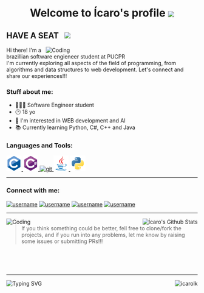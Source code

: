 <div align="center">
<h1>Welcome to Ícaro's profile <img src="https://em-content.zobj.net/source/noto-emoji-animations/344/waving-hand_light-skin-tone_1f44b-1f3fb_1f3fb.gif" width="30" 
<p align="center">
                       
</h2>
  
  
  

</div>




<div align="left">
<h2>HAVE A SEAT⠀<img src="https://em-content.zobj.net/source/microsoft-teams/337/clinking-glasses_1f942.png" width="30" </h2>
</div>

<img align="right" alt="Coding" width="400" src="https://uploads-ssl.webflow.com/61a8ba1505a38d795044d7de/61aae1b7a4ba59ee6d39af82_scroll-coding.gif">

Hi there! I'm a brazillian software engieneer student at PUCPR <br>
I'm currently exploring all aspects of the field of programming, from algorithms and data structures to web development. Let's connect and share our experiences!!! <br>

<h3 align="left">Stuff about me:</h3>

- 👨🏻‍🎓 Software Engineer student
- 🕑 18 yo
- 💭 I'm interested in WEB development and AI
- 📚 Currently learning Python, C#, C++ and Java


<h3 align="left">Languages and Tools:</h3>
<p align="left"> <a href="https://www.cprogramming.com/" target="_blank" rel="noreferrer"> <img src="https://raw.githubusercontent.com/devicons/devicon/master/icons/c/c-original.svg" alt="c" width="40" height="40"/> </a> <a href="https://www.w3schools.com/cs/" target="_blank" rel="noreferrer"> <img src="https://raw.githubusercontent.com/devicons/devicon/master/icons/csharp/csharp-original.svg" alt="csharp" width="40" height="40"/> </a> <a href="https://git-scm.com/" target="_blank" rel="noreferrer"> <img src="https://www.vectorlogo.zone/logos/git-scm/git-scm-icon.svg" alt="git" width="40" height="40"/> </a> <a href="https://www.java.com" target="_blank" rel="noreferrer"> <img src="https://raw.githubusercontent.com/devicons/devicon/master/icons/java/java-original.svg" alt="java" width="40" height="40"/> </a> <a href="https://www.python.org" target="_blank" rel="noreferrer"> <img src="https://raw.githubusercontent.com/devicons/devicon/master/icons/python/python-original.svg" alt="python" width="40" height="40"/> </a> </p>
<hr />


<h3 align="left">Connect with me:</h3>
<p align="left">
<a href="https://www.linkedin.com/in/%C3%ADcaro-kuchanovicz-333820272/" target="blank"><img align="center" src="https://raw.githubusercontent.com/rahuldkjain/github-profile-readme-generator/master/src/images/icons/Social/linked-in-alt.svg" alt="username" height="30" width="40" /></a>
<a href="https://twitter.com/icaro_lk" target="blank"><img align="center" src="https://raw.githubusercontent.com/rahuldkjain/github-profile-readme-generator/master/src/images/icons/Social/twitter.svg" alt="username" height="30" width="40" /></a>
<a href="https://wa.me/5541988133200" target="blank"><img align="center" src="https://upload.wikimedia.org/wikipedia/commons/thumb/6/6b/WhatsApp.svg/640px-WhatsApp.svg.png" alt="username" width="40" /></a>
<a href="https://t.me/Icaro_Kuchanovicz" target="blank"><img align="center" src="https://logodownload.org/wp-content/uploads/2017/11/telegram-logo-8.png" alt="username" width="30" /></a>
</p>
  </div>
<hr />

  
<img align="right" src="https://github-readme-stats.vercel.app/api?username=icaroLK&show_icons=true&bg_color=00000000" alt="Ícaro's Github Stats">


<img align="left" alt="Coding" width="150" src="https://backstage.io/animations/backstage-techdocs-icon-1.gif">

>  <br>If you think something could be better, fell free to clone/fork the projects, and if you run into any problems, let me know by raising some issues or submitting PRs!!!
  
  
<br>
<br>
<br>


<hr />
<img align="left" src="https://readme-typing-svg.demolab.com?font=Fira+Code&pause=2000&color=2E81EC&width=530&lines=%2F%2FEnjoy+the+show!;%2F%2FFell+free+to+come+back+always!;%2F%2FDon't+miss+out+on+my+updates!+Follow+me 😀" alt="Typing SVG" /></a>
<p align="right"> <img src="https://komarev.com/ghpvc/?username=icarolk&label=Profile_views&color=007dae&style=flat" alt="icarolk" /> </p>

